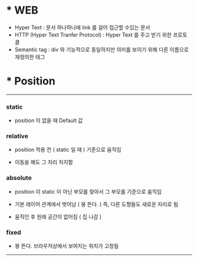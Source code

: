 # * WEB

- Hyper Text  : 문서 하나하나에 link 를 걸어 접근할 수있는 문서
- HTTP (Hyper Text Tranfer Protocol) : Hyper Text 를 주고 받기 위한 프로토콜
- Semantic tag : div 와 기능적으로 동일하지만 의미를 보이기 위해 다른 이름으로 재정의한 태그



# * Position

<hr />

### static

- position 이 없을 때 Default 값

  

### relative

- position 적용 전 ( static 일 때 ) 기준으로 움직임

- 이동을 해도 그 자리 차지함

  

### absolute

- position 이 static 이 아닌 부모를 찾아서 그 부모를 기준으로 움직임

- 기본 레이어 관계에서 벗어남 ( 붕 뜬다. ) 즉, 다른 도형들도 새로운 자리로 됨

- 움직인 후 원래 공간이 없어짐 ( 집 나감 )

  

### fixed

- 붕 뜬다. 브라우저상에서 보여지는 위치가 고정됨

<hr/>

